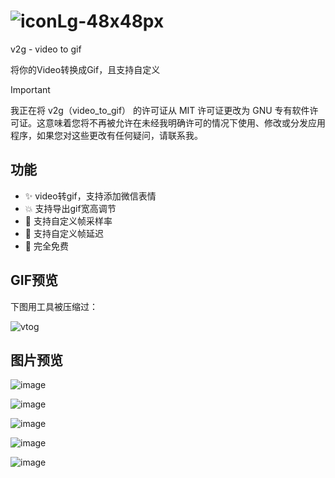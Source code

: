 # ![iconLg-48x48px](https://github.com/newObjectccc/video_to_gif/assets/42132586/00f0bff7-782c-40d2-9e8b-5b3395391779)

v2g - video to gif

将你的Video转换成Gif，且支持自定义

> [!IMPORTANT]
> 我正在将 v2g（video_to_gif） 的许可证从 MIT 许可证更改为 GNU 专有软件许可证。这意味着您将不再被允许在未经我明确许可的情况下使用、修改或分发应用程序，如果您对这些更改有任何疑问，请联系我。

## 功能

- ✨ video转gif，支持添加微信表情
- 💥 支持导出gif宽高调节
- 💫 支持自定义帧采样率
- 🧨 支持自定义帧延迟
- 💖 完全免费

## GIF预览

下图用工具被压缩过：

![vtog](https://github.com/newObjectccc/video_to_gif/assets/42132586/5aa448ea-7b1e-4e68-b6d9-a10c084bfa4d)

## 图片预览

![image](https://github.com/newObjectccc/video_to_gif/assets/42132586/efca3768-7b8b-4397-b0a3-e71d3d008bec)

![image](https://github.com/newObjectccc/video_to_gif/assets/42132586/802ee56b-76be-443e-a992-538f95018f7c)

![image](https://github.com/newObjectccc/video_to_gif/assets/42132586/f37b7165-9ef8-41c0-9f27-61d2c18b1af8)

![image](https://github.com/newObjectccc/video_to_gif/assets/42132586/3df3bdf5-8957-4de4-85a4-55b928dbf09f)

![image](https://github.com/newObjectccc/video_to_gif/assets/42132586/ee1797ed-6a0d-4e44-8793-9ce4519d2f4d)
